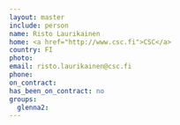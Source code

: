 ```yaml
---
layout: master
include: person
name: Risto Laurikainen
home: <a href="http://www.csc.fi">CSC</a>
country: FI
photo:
email: risto.laurikainen@csc.fi
phone:
on_contract:
has_been_on_contract: no
groups:
  glenna2:
---
```

